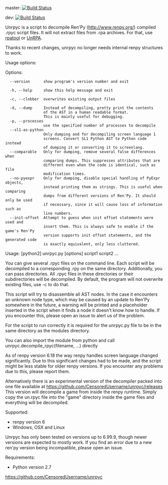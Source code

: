 master: [![Build Status](https://travis-ci.org/CensoredUsername/unrpyc.svg?branch=master)](https://travis-ci.org/CensoredUsername/unrpyc)

dev: [![Build Status](https://travis-ci.org/CensoredUsername/unrpyc.svg?branch=dev)](https://travis-ci.org/CensoredUsername/unrpyc)

Unrpyc is a script to decompile Ren'Py (http://www.renpy.org/) compiled .rpyc
script files. It will not extract files from .rpa archives. For that, use
[rpatool](https://github.com/Shizmob/rpatool) or
[UnRPA](https://github.com/Lattyware/unrpa).

Thanks to recent changes, unrpyc no longer needs internal renpy structures to
work.

Usage options:

Options:
```
  --version      show program's version number and exit

  -h, --help     show this help message and exit

  -c, --clobber  overwrites existing output files

  -d, --dump     Instead of decompiling, pretty print the contents
                 of the AST in a human readable format.
                 This is mainly useful for debugging.
  -p, --processes
                 use the specified number of processes to decompile
  --sl1-as-python
                 Only dumping and for decompiling screen language 1
                 screens. Convert SL1 Python AST to Python code instead
                 of dumping it or converting it to screenlang.
  --comparable   Only for dumping, remove several false differences when
                 comparing dumps. This suppresses attributes that are
                 different even when the code is identical, such as file
                 modification times.
  --no-pyexpr    Only for dumping, disable special handling of PyExpr objects,
                 instead printing them as strings. This is useful when comparing
                 dumps from different versions of Ren'Py. It should only be used
                 if necessary, since it will cause loss of information such as
                 line numbers.
  --init-offset  Attempt to guess when init offset statements were used and
                 insert them. This is always safe to enable if the game's Ren'Py
                 version supports init offset statements, and the generated code
                 is exactly equivalent, only less cluttered.
```
Usage: [python2] unrpyc.py [options] script1 script2 ...

You can give several .rpyc files on the command line. Each script will be
decompiled to a corresponding .rpy on the same directory. Additionally, you can
pass directories. All .rpyc files in these directories or their subdirectories
will be decompiled. By default, the program will not overwrite existing files,
use -c to do that.

This script will try to disassemble all AST nodes. In the case it encounters an
unknown node type, which may be caused by an update to Ren'Py somewhere in the
future, a warning will be printed and a placeholder inserted in the script when
it finds a node it doesn't know how to handle. If you encounter this, please
open an issue to alert us of the problem.

For the script to run correctly it is required for the unrpyc.py file to be in
the same directory as the modules directory.

You can also import the module from python and call
unrpyc.decompile_rpyc(filename, ...) directly

As of renpy version 6.18 the way renpy handles screen language changed
significantly. Due to this significant changes had to be made, and the script
might be less stable for older renpy versions. If you encounter any problems
due to this, please report them.

Alternatively there is an experimental version of the decompiler packed into
one file available at https://github.com/CensoredUsername/unrpyc/releases
This version will decompile a game from inside the renpy runtime. Simply copy
the un.rpyc file into the "game" directory inside the game files and everything
will be decompiled.

Supported:
* renpy version 6
* Windows, OSX and Linux

Unrpyc has only been tested on versions up to 6.99.9, though newer versions are
expected to mostly work. If you find an error due to a new ren'py version being
incompatible, please open an issue.

Requirements:
* Python version 2.7

https://github.com/CensoredUsername/unrpyc
